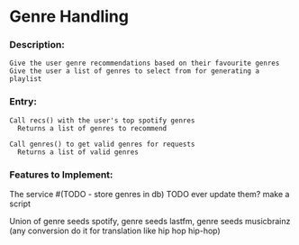 # Genre Handling

### Description:
    Give the user genre recommendations based on their favourite genres
    Give the user a list of genres to select from for generating a playlist

### Entry:
    Call recs() with the user's top spotify genres
      Returns a list of genres to recommend
   
    Call genres() to get valid genres for requests
      Returns a list of valid genres

### Features to Implement:
   The service
   #(TODO - store genres in db) TODO ever update them? make a script


   Union of genre seeds spotify, genre seeds lastfm, genre seeds musicbrainz (any conversion do it for translation like hip hop hip-hop)